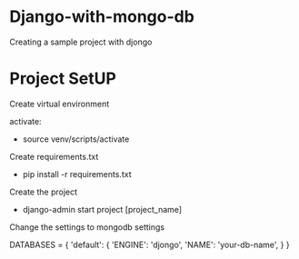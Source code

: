 # Django-with-mongo-db
Creating a sample project with djongo 

# Project SetUP

Create virtual environment

activate: 
  - source venv/scripts/activate

Create requirements.txt
- pip install -r requirements.txt

Create the project
- django-admin start project [project_name]

Change the settings to mongodb settings

DATABASES = {
       'default': {
           'ENGINE': 'djongo',
           'NAME': 'your-db-name',
       }
   }
